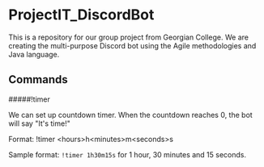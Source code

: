 # ProjectIT_DiscordBot
This is a repository for our group project from Georgian College. We are creating the multi-purpose Discord bot using the Agile methodologies and Java language.

## Commands
#####!timer 
<p>We can set up countdown timer. When the countdown reaches 0, the bot will say "It's time!"</p>
<p>Format: !timer &lt;hours&gt;h&lt;minutes&gt;m&lt;seconds&gt;s</p>
<p>Sample format: <code>!timer 1h30m15s</code> for 1 hour, 30 minutes and 15 seconds.</p>